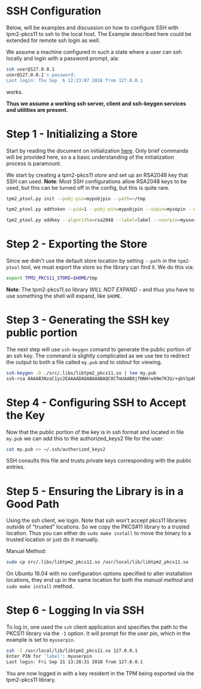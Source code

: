 # SSH Configuration

Below, will be examples and discussion on how to configure SSH with tpm2-pkcs11 to ssh to
the local host. The Example described here could be extended for remote ssh login as well.

We assume a machine configured in such a state where a user can ssh locally and login with
a password prompt, ala:
```sh
ssh user@127.0.0.1
user@127.0.0.1's password:
Last login: Thu Sep  6 12:23:07 2018 from 127.0.0.1
```
works.

**Thus we assume a working ssh server, client and ssh-keygen services and utilities are present.**

# Step 1 - Initializing a Store

Start by reading the document on initialization [here](INITIALIZING.md). Only brief commands
will be provided here, so a a basic understanding of the initialization process is paramount.

We start by creating a tpm2-pkcs11 *store* and set up an RSA2048 key that SSH can used.
**Note**: Most SSH configurations allow RSA2048 keys to be used, but this can be turned off
  in the config, but this is quite rare.

```sh
tpm2_ptool.py init --pobj-pin=mypobjpin --path=~/tmp

tpm2_ptool.py addtoken --pid=1 --pobj-pin=mypobjpin --sopin=mysopin --userpin=myuserpin --label=label --path ~/tmp

tpm2_ptool.py addkey --algorithm=rsa2048 --label=label --userpin=myuserpin --path=~/tmp
```

# Step 2 - Exporting the Store

Since we didn't use the default store location by setting `--path` in the `tpm2-ptool` tool, we must export the
store so the library can find it. We do this via:
```sh
export TPM2_PKCS11_STORE=$HOME/tmp
```

**Note**: The tpm2-pkcs11.so library *WILL NOT EXPAND `~`* and thus you have to use something the shell will expand,
like `$HOME`.

# Step 3 - Generating the SSH key public portion

The next step will use `ssh-keygen` comand to generate the public portion of an ssh key. The command is slightly complicated
as we use tee to redirect the output to both a file called `my.pub` and to *stdout* for viewing.

```sh
ssh-keygen -D ./src/.libs/libtpm2_pkcs11.so | tee my.pub
ssh-rsa AAAAB3NzaC1yc2EAAAADAQABAAABAQC0CTmUAAB8jfNNHrw99m7K3U/+qbV1pAb7es3L+COqDh4eDqqekCm8gKHV4PFM9nW7z6CEfqzpUxYi5VvRFdYaU460bhye7NJbE0t9wjOirWtQbI6XMCKFiv/v8ThAtROT+KKYso7BK2A6spkCQwcHoaQU72C1vGouqtP5l/XRIYydp3P1wUdgQDZ8FoGhdH5dL3KnRpKR2d301GcbxMxKg5yhc/mTNkv1ZoLIcwMY7juAjzin/BhcYIDSz3sJ9C2VsX8FZXmbEo3olYU4ZfBZ+45KJ81MtWgrkXSzetwUfiH6eeTqNfqGT2IpSwDLFHTX2TsJyFDcM7Q+QR44lEU/
```

# Step 4 - Configuring SSH to Accept the Key

Now that the public portion of the key is in ssh format and located in file `my.pub` we can add this to the authorized_keys2 file for the user:
```sh
cat my.pub >> ~/.ssh/authorized_keys2
```

SSH consults this file and trusts private keys corresponding with the public entries.

# Step 5 - Ensuring the Library is in a Good Path

Using the ssh client, we login. Note that ssh won't accept pkcs11 libraries outside of "trusted" locations. So we copy the PKCS\#11 library to
a trusted location. Thus you can either do `sudo make install` to move the binary to a trusted location or just do it manually.

Manual Method:
```sh
sudo cp src/.libs/libtpm2_pkcs11.so /usr/local/lib/libtpm2_pkcs11.so
```

On Ubuntu 16.04 with no configuration options specified to alter installation locations, they end up in the same location for both the *manual method*
and `sudo make install` method.

# Step 6 - Logging In via SSH

To log in, one used the `ssh` client application and specifies the path to the PKCS11 library via the `-I` option. It will prompt for the user pin, which
in the example is set to `myuserpin`.

```sh
ssh -I /usr/local/lib/libtpm2_pkcs11.so 127.0.0.1
Enter PIN for 'label': myuserpin
Last login: Fri Sep 21 13:28:31 2018 from 127.0.0.1
```

You are now logged in with a key resident in the TPM being exported via the tpm2-pkcs11 library.
